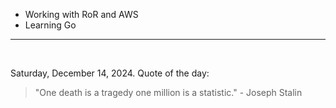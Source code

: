 - Working with RoR and AWS
- Learning Go

---

<br>

<!-- quote_marker -->
Saturday, December 14, 2024. Quote of the day:

> "One death is a tragedy one million is a statistic." - Joseph Stalin
